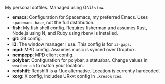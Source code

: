 My personal dotfiles. Managed using GNU `stow`. 

- __emacs__: Configuration for Spacemacs, my preferred Emacs. Uses `spacemacs-base`, not the full distribution.
- __fish__: My fish shell config. Requires fisherman and assumes Rust, Node.js using N, and Ruby using rbenv is installed.
- __git__: Git config.
- __i3__: The window manager I use. This config is for `i3-gaps`.
- __mpd__: MPD config. Assumes music is synced over Dropbox.
- __ncmpcpp__: MPD client config.
- __polybar__: Configuration for polybar, a statusbar. Change values in `weather.sh` to match your location.
- __redshift__: Redshift is a f.lux alternative. Location is currently hardcoded.
- __xorg__: X config, includes URxvt config in `.Xresources`.

